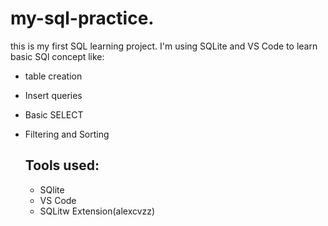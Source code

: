 # my-sql-practice.
this is my first SQL learning project.
I'm using SQLite and VS Code to learn basic SQl concept like:

- table creation
- Insert queries
- Basic SELECT
- Filtering and Sorting

  ## Tools used:
  - SQlite
  - VS Code
  - SQLitw Extension(alexcvzz)
